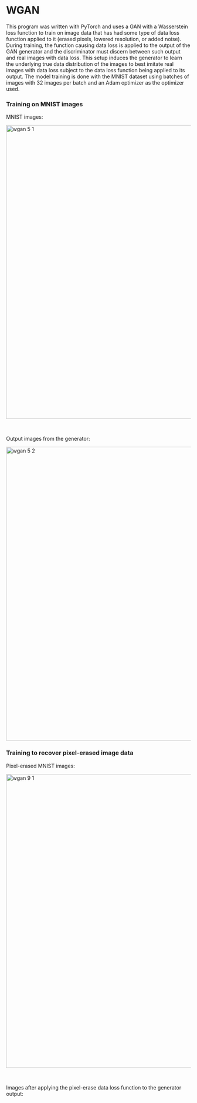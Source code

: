 # WGAN

This program was written with PyTorch and uses a GAN with a Wasserstein loss function to train on image data that has had some type of data loss function applied to it (erased pixels, lowered resolution, or added noise). During training, the function causing data loss is applied to the output of the GAN generator and the discriminator must discern between such output and real images with data loss. This setup induces the generator to learn the underlying true data distribution of the images to best imitate real images with data loss subject to the data loss function being applied to its output. The model training is done with the MNIST dataset using batches of images with 32 images per batch and an Adam optimizer as the optimizer used.

### Training on MNIST images

MNIST images:

<img width="800" alt="wgan 5 1" src="https://github.com/mclaughlinryan/WGAN/assets/150348966/b9c7221c-2a43-425c-98d6-e5bed8cee84a">

&nbsp;

Output images from the generator:

<img width="800" alt="wgan 5 2" src="https://github.com/mclaughlinryan/WGAN/assets/150348966/157fb4ab-428a-45e7-9a17-48b6f147ce87">

### Training to recover pixel-erased image data

Pixel-erased MNIST images:

<img width="800" alt="wgan 9 1" src="https://github.com/mclaughlinryan/WGAN/assets/150348966/f3168d32-90f8-4b1b-abd3-6c54817ef736">

&nbsp;

Images after applying the pixel-erase data loss function to the generator output:
